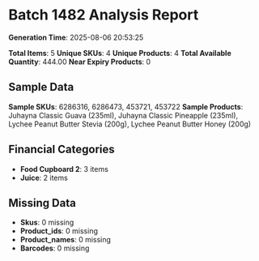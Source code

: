 # Batch 1482 Analysis Report

**Generation Time**: 2025-08-06 20:53:25

**Total Items**: 5
**Unique SKUs**: 4
**Unique Products**: 4
**Total Available Quantity**: 444.00
**Near Expiry Products**: 0

## Sample Data
**Sample SKUs**: 6286316, 6286473, 453721, 453722
**Sample Products**: Juhayna Classic Guava (235ml), Juhayna Classic Pineapple (235ml), Lychee Peanut Butter Stevia (200g), Lychee Peanut Butter Honey (200g)

## Financial Categories
- **Food Cupboard 2**: 3 items
- **Juice**: 2 items

## Missing Data
- **Skus**: 0 missing
- **Product_ids**: 0 missing
- **Product_names**: 0 missing
- **Barcodes**: 0 missing
